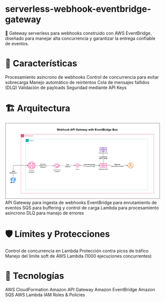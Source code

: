 # serverless-webhook-eventbridge-gateway
🚀 Gateway serverless para webhooks construido con AWS EventBridge, diseñado para manejar alta concurrencia y garantizar la entrega confiable de eventos.

# 🎯 Características
Procesamiento asíncrono de webhooks
Control de concurrencia para evitar sobrecarga
Manejo automático de reintentos
Cola de mensajes fallidos (DLQ)
Validación de payloads
Seguridad mediante API Keys

# 🏗️ Arquitectura
![architecture](imgs/architecture.png?raw=true)
API Gateway para ingesta de webhooks
EventBridge para enrutamiento de eventos
SQS para buffering y control de carga
Lambda para procesamiento asíncrono
DLQ para manejo de errores

# 🛡️ Límites y Protecciones
Control de concurrencia en Lambda
Protección contra picos de tráfico
Manejo del límite soft de AWS Lambda (1000 ejecuciones concurrentes)


# 🔧 Tecnologías
AWS CloudFormation
Amazon API Gateway
Amazon EventBridge
Amazon SQS
AWS Lambda
IAM Roles & Policies